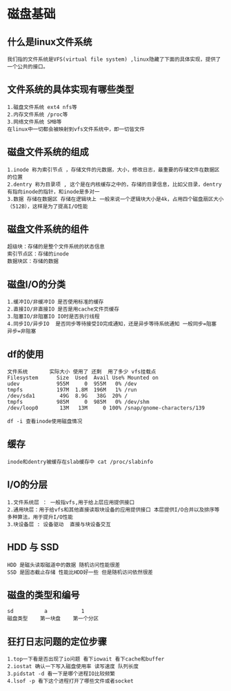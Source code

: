 # 磁盘基础

## 什么是linux文件系统
    我们指的文件系统是VFS(virtual file system) ,linux隐藏了下面的具体实现，提供了一个公共的接口。

## 文件系统的具体实现有哪些类型
    1.磁盘文件系统 ext4 nfs等
    2.内存文件系统 /proc等
    3.网络文件系统 SMB等 
    在linux中一切都会被映射到vfs文件系统中，即一切皆文件

## 磁盘文件系统的组成
    1.inode 称为索引节点 ，存储文件的元数据，大小，修改日志，最重要的存储文件在数据区的位置
    2.dentry 称为目录项 , 这个是在内核缓存之中的，存储的目录信息，比如父目录，dentry有指向inode的指针，和inode是多对一
    3.数据 存储在数据区 存储在逻辑块上 一般来说一个逻辑块大小是4k，占用四个磁盘扇区大小（512B），这样是为了提高I/O性能

## 磁盘文件系统的组件
    超级块：存储的是整个文件系统的状态信息
    索引节点区：存储的inode
    数据块区：存储的数据

## 磁盘I/O的分类
    1.缓冲IO/非缓冲IO 是否使用标准的缓存
    2.直接IO/非直接IO 是否是用cache文件页缓存
    3.阻塞IO/非阻塞IO IO时是否执行线程
    4.同步IO/异步IO  是否同步等待接受IO完成通知，还是异步等待系统通知 一般同步=阻塞 异步=非阻塞

## df的使用
    文件系统       实际大小 使用了 还剩  用了多少 vfs挂载点
    Filesystem      Size  Used  Avail Use% Mounted on
    udev            955M     0  955M   0% /dev
    tmpfs           197M  1.8M  196M   1% /run
    /dev/sda1        49G  8.9G   38G  20% /
    tmpfs           985M     0  985M   0% /dev/shm
    /dev/loop0       13M   13M     0 100% /snap/gnome-characters/139

    df -i 查看inode使用磁盘情况

## 缓存
    inode和dentry被缓存在slab缓存中 cat /proc/slabinfo 

## I/O的分层
    1.文件系统层 ： 一般指vfs,用于给上层应用提供接口
    2.通用块层：用于给vfs和其他直接读取块设备的应用提供接口 本层提供I/O合并以及排序等多种算法，用于提升I/O性能
    3.块设备层 : 设备驱动  直接与块设备交互

## HDD 与 SSD 
    HDD 是磁头读取磁道中的数据 随机访问性能很差
    SSD 是固态截止存储 性能比HDD好一些 但是随机访问依然很差

## 磁盘的类型和编号
    sd          a           1 
    磁盘类型    第一块盘    第一个分区

## 狂打日志问题的定位步骤
    1.top一下看是否出现了io问题 看下iowait 看下cache和buffer
    2.iostat 确认一下写入磁盘使用率 读写速度 队列长度
    3.pidstat -d 看一下是哪个进程IO比较频繁
    4.lsof -p 看下这个进程打开了哪些文件或者socket